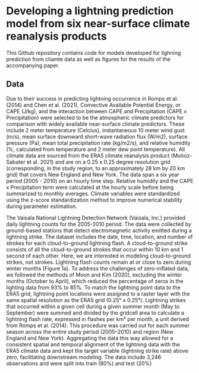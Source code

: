# Developing a lightning prediction model from six near-surface climate reanalysis products 

This Github repository contains code for models developed for lighning prediction from cliamte data as well as figures for the results of the accompanying paper. 





## Data

Due to their success in predicting lightning occurrence in Romps et al. (2014) and Chen et al. (2021), Convective Available Potential Energy, or CAPE (J/kg), and the interaction between CAPE and Precipitation (CAPE x Precipitation) were selected to be the atmospheric climate predictors for comparison with widely available near-surface climate predictors. These include 2 meter temperature (Celcius), instantaneous 10 meter wind gust (m/s), mean surface downward short-wave radiation flux (W/m2), surface pressure (Pa), mean total precipitation rate (kg/m2/s), and relative humidity (%, calculated from temperature and 2 meter dew point temperature). All climate data are sourced from the ERA5 climate reanalysis product (Muñoz-Sabater et al. 2021) and are on a 0.25 x 0.25 degree resolution grid (corresponding, in the study region, to an approximately 28 km by 20 km grid) that covers New England and New York. The data span a six year period (2005 - 2010) on an hourly time step. Relative humidity and the CAPE x Precipitation term were calculated at the hourly scale before being summarized to monthly averages. Climate variables were standardized using the z-score standardization method to improve numerical stability during parameter estimation.

The Vaisala National Lightning Detection Network (Vaisala, Inc.) provided daily lightning counts for the 2005-2010 period. The data were collected by ground-based stations that detect electromagnetic activity emitted during a lightning strike. The dataset includes the date, time, location, and number of strokes for each cloud-to-ground lightning flash. A cloud-to-ground strike consists of all the cloud-to-ground strokes that occur within 10 km and 1 second of each other. Here, we are interested in modeling cloud-to-ground strikes, not strokes. Lightning flash counts remain at or close to zero during winter months (Figure 1a). To address the challenges of zero-inflated data, we followed the methods of Moon and Kim (2020), excluding the winter months (October to April), which reduced the percentage of zeros in the lighting data from 93% to 85%. To match the lightning point data to the ERA5 grid, lightning point locations were assigned to a raster layer with the same spatial resolution as the ERA5 grid (0.25° x 0.25°). Lightning strikes that occurred within a given cell during a given summer month (May to September) were summed and divided by the gridcell area to calculate a lightning flash rate, expressed in flashes per km² per month, a unit derived from Romps et al. (2014). This procedure was carried out for each summer season across the entire study period (2005–2010) and region (New England and New York). Aggregating the data this way allowed for a consistent spatial and temporal alignment of the lightning data with the ERA5 climate data and kept the target variable (lightning strike rate) above zero, facilitating downstream modeling. The data include 3,246 observations and were split into train (80%) and test (20%) 
